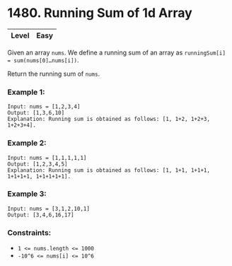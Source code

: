 # 1480. Running Sum of 1d Array

| Level | Easy |
| ----- | ---- |

Given an array `nums`. We define a running sum of an array as `runningSum[i] = sum(nums[0]…nums[i])`.

Return the running sum of `nums`.

 

### Example 1:
```
Input: nums = [1,2,3,4]
Output: [1,3,6,10]
Explanation: Running sum is obtained as follows: [1, 1+2, 1+2+3, 1+2+3+4].
```
### Example 2:
```
Input: nums = [1,1,1,1,1]
Output: [1,2,3,4,5]
Explanation: Running sum is obtained as follows: [1, 1+1, 1+1+1, 1+1+1+1, 1+1+1+1+1].
```
### Example 3:
```
Input: nums = [3,1,2,10,1]
Output: [3,4,6,16,17]
```

### Constraints:

- `1 <= nums.length <= 1000`
- `-10^6 <= nums[i] <= 10^6`